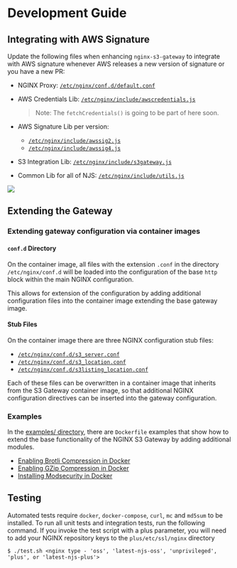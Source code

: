 # Development Guide

## Integrating with AWS Signature

Update the following files when enhancing `nginx-s3-gateway` to integrate with AWS signature whenever AWS releases a new version of signature or you have a new PR:

- NGINX Proxy: [`/etc/nginx/conf.d/default.conf`](/common/etc/nginx/templates/gateway/s3_location.conf.template)
- AWS Credentials Lib: [`/etc/nginx/include/awscredentials.js`](/common/etc/nginx/include/awscredentials.js)
  > Note: The `fetchCredentials()` is going to be part of here soon.

- AWS Signature Lib per version:
  - [`/etc/nginx/include/awssig2.js`](/common/etc/nginx/include/awssig2.js)
  - [`/etc/nginx/include/awssig4.js`](/common/etc/nginx/include/awssig4.js)

- S3 Integration Lib: [`/etc/nginx/include/s3gateway.js`](/common/etc/nginx/include/s3gateway.js)
- Common Lib for all of NJS: [`/etc/nginx/include/utils.js`](/common/etc/nginx/include/utils.js)

![](./img/nginx-s3-gateway-signature-flow.png)

## Extending the Gateway

### Extending gateway configuration via container images

#### `conf.d` Directory

On the container image, all files with the extension `.conf` in the 
directory `/etc/nginx/conf.d` will be loaded into the configuration
of the base `http` block within the main NGINX configuration.

This allows for extension of the configuration by adding additional
configuration files into the container image extending the base
gateway image.

#### Stub Files

On the container image there are three NGINX configuration stub files:

* [`/etc/nginx/conf.d/s3_server.conf`](/common/etc/nginx/templates/gateway/s3_location.conf.template)
* [`/etc/nginx/conf.d/s3_location.conf`](/common/etc/nginx/templates/gateway/s3_server.conf.template) 
* [`/etc/nginx/conf.d/s3listing_location.conf`](/common/etc/nginx/templates/gateway/s3listing_location.conf.template)

Each of these files can be overwritten in a container image that inherits
from the S3 Gateway container image, so that additional NGINX configuration
directives can be inserted into the gateway configuration.

### Examples

In the [examples/ directory](/examples), there are `Dockerfile` examples that 
show how to extend the base functionality of the NGINX S3 Gateway by adding
additional modules.

* [Enabling Brotli Compression in Docker](/examples/brotli-compression)
* [Enabling GZip Compression in Docker](/examples/gzip-compression)
* [Installing Modsecurity in Docker](/examples/modsecurity)

## Testing

Automated tests require `docker`, `docker-compose`, `curl`, `mc` and `md5sum` to be
installed. To run all unit tests and integration tests, run the following command.
If you invoke the test script with a plus parameter, you will need to add your
NGINX repository keys to the `plus/etc/ssl/nginx` directory

```
$ ./test.sh <nginx type - 'oss', 'latest-njs-oss', 'unprivileged', 'plus', or 'latest-njs-plus'>
```
